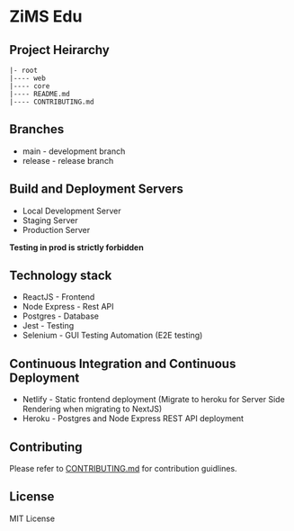 # ZiMS Edu

## Project Heirarchy
```
|- root
|---- web
|---- core
|---- README.md
|---- CONTRIBUTING.md
```

## Branches
- main - development branch
- release - release branch

## Build and Deployment Servers
- Local Development Server
- Staging Server
- Production Server

<b>Testing in prod is strictly forbidden</b>

## Technology stack
- ReactJS - Frontend
- Node Express - Rest API
- Postgres - Database
- Jest - Testing
- Selenium - GUI Testing Automation (E2E testing)

## Continuous Integration and Continuous Deployment
- Netlify - Static frontend deployment (Migrate to heroku for Server Side Rendering when migrating to NextJS)
- Heroku - Postgres and Node Express REST API deployment

## Contributing
Please refer to [CONTRIBUTING.md](CONTRIBUTING.md) for contribution guidlines.

## License
MIT License
